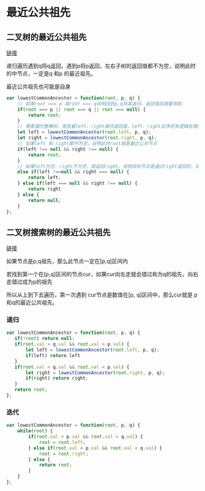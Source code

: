 # 最近公共祖先  

## 二叉树的最近公共祖先  

[链接](https://leetcode.cn/problems/lowest-common-ancestor-of-a-binary-tree/description/)    

递归遍历遇到q将q返回，遇到p将p返回，左右子树的返回值都不为空，说明此时的中节点，一定是q 和p 的最近祖先。   

最近公共祖先也可能是自身   

```js
var lowestCommonAncestor = function(root, p, q) {
    // 如果root === p 或root === q说明找到p,q将其返归，返回值后面要用到
    if(root === p || root === q || root === null) {
        return root;
    }
    // 需要遍历整棵树，用变量left，right接住返回值，left、right后序还有逻辑处理的需要，也就是后序遍历中处理中间节点的逻辑（也是回溯）。  
    let left = lowestCommonAncestor(root.left, p, q);
    let right = lowestCommonAncestor(root.right, p, q);
    // 如果left 和 right都不为空，说明此时root就是最近公共节点  
    if(left !== null && right !== null) {
        return root;
    }
    // 如果left为空，right不为空，就返回right，说明目标节点是通过right返回的，反之依然
    else if(left !==null && right === null) {
        return left;
    } else if(left === null && right !== null) {
        return right
    } else {
        return null;
    }
};
```   


## 二叉树搜索树的最近公共祖先  

[链接](https://leetcode.cn/problems/lowest-common-ancestor-of-a-binary-search-tree/description/)  

如果节点是p,q祖先，那么此节点一定在[p,q]区间内   

若找到第一个在[p,q]区间的节点cur，如果cur向左走就会错过称为q的祖先，向右走错过成为p的祖先   

所以从上到下去遍历，第一次遇到 cur节点是数值在[p, q]区间中，那么cur就是 p和q的最近公共祖先。  

### 递归  

```js
var lowestCommonAncestor = function(root, p, q) {
   if(!root) return null;
   if(root.val > q.val && root.val > p.val) {
       let left = lowestCommonAncestor(root.left, p, q);
       if(left) return left
   } 
   if(root.val < q.val && root.val < p.val) {
       let right = lowestCommonAncestor(root.right, p, q);
       if(right) return right;
   }
   return root;
};
```

### 迭代

```js
var lowestCommonAncestor = function(root, p, q) {
    while(root) {
        if(root.val > p.val && root.val > q.val) {
            root = root.left;
        } else if(root.val < p.val && root.val < q.val) {
            root = root.right;
        } else {
            return root;
        }
    }
};
```